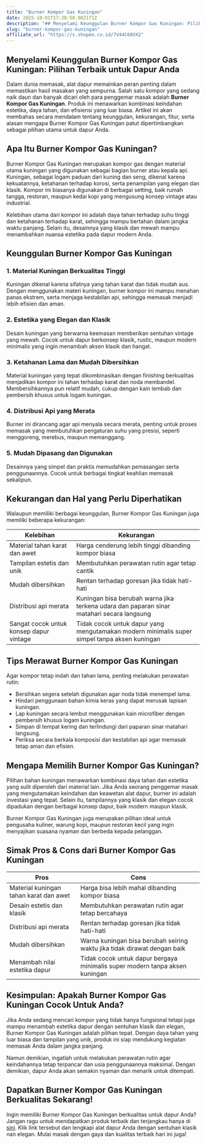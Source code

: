 ```yaml
---
title: "Burner Kompor Gas Kuningan"
date: 2025-10-01T17:28:58.982171Z
description: "## Menyelami Keunggulan Burner Kompor Gas Kuningan: Pilihan Terbaik untuk Dapur Anda..."
slug: "burner-kompor-gas-kuningan"
affiliate_url: "https://s.shopee.co.id/7V44C68VX2"
---
```

## Menyelami Keunggulan Burner Kompor Gas Kuningan: Pilihan Terbaik untuk Dapur Anda

Dalam dunia memasak, alat dapur memainkan peran penting dalam memastikan hasil masakan yang sempurna. Salah satu kompor yang sedang naik daun dan banyak dicari oleh para penggemar masak adalah **Burner Kompor Gas Kuningan**. Produk ini menawarkan kombinasi keindahan estetika, daya tahan, dan efisiensi yang luar biasa. Artikel ini akan membahas secara mendalam tentang keunggulan, kekurangan, fitur, serta alasan mengapa Burner Kompor Gas Kuningan patut dipertimbangkan sebagai pilihan utama untuk dapur Anda.

## Apa Itu Burner Kompor Gas Kuningan?

Burner Kompor Gas Kuningan merupakan kompor gas dengan material utama kuningan yang digunakan sebagai bagian burner atau kepala api. Kuningan, sebagai logam paduan dari kuning dan seng, dikenal karena kekuatannya, ketahanan terhadap korosi, serta penampilan yang elegan dan klasik. Kompor ini biasanya digunakan di berbagai setting, baik rumah tangga, restoran, maupun kedai kopi yang mengusung konsep vintage atau industrial.

Kelebihan utama dari kompor ini adalah daya tahan terhadap suhu tinggi dan ketahanan terhadap karat, sehingga mampu bertahan dalam jangka waktu panjang. Selain itu, desainnya yang klasik dan mewah mampu menambahkan nuansa estetika pada dapur modern Anda.

## Keunggulan Burner Kompor Gas Kuningan

### 1. Material Kuningan Berkualitas Tinggi

Kuningan dikenal karena sifatnya yang tahan karat dan tidak mudah aus. Dengan menggunakan materi kuningan, burner kompor ini mampu menahan panas ekstrem, serta menjaga kestabilan api, sehingga memasak menjadi lebih efisien dan aman.

### 2. Estetika yang Elegan dan Klasik

Desain kuningan yang berwarna keemasan memberikan sentuhan vintage yang mewah. Cocok untuk dapur berkonsep klasik, rustic, maupun modern minimalis yang ingin menambah aksen klasik dan hangat.

### 3. Ketahanan Lama dan Mudah Dibersihkan

Material kuningan yang tepat dikombinasikan dengan finishing berkualitas menjadikan kompor ini tahan terhadap karat dan noda membandel. Membersihkannya pun relatif mudah, cukup dengan kain lembab dan pembersih khusus untuk logam kuningan.

### 4. Distribusi Api yang Merata

Burner ini dirancang agar api menyala secara merata, penting untuk proses memasak yang membutuhkan pengaturan suhu yang presisi, seperti menggoreng, merebus, maupun memanggang.

### 5. Mudah Dipasang dan Digunakan

Desainnya yang simpel dan praktis memudahkan pemasangan serta penggunaannya. Cocok untuk berbagai tingkat keahlian memasak sekalipun.

## Kekurangan dan Hal yang Perlu Diperhatikan

Walaupun memiliki berbagai keunggulan, Burner Kompor Gas Kuningan juga memiliki beberapa kekurangan:

| Kelebihan                                    | Kekurangan                                             |
|----------------------------------------------|--------------------------------------------------------|
| Material tahan karat dan awet               | Harga cenderung lebih tinggi dibanding kompor biasa   |
| Tampilan estetis dan unik                   | Membutuhkan perawatan rutin agar tetap cantik       |
| Mudah dibersihkan                          | Rentan terhadap goresan jika tidak hati-hati         |
| Distribusi api merata                       | Kuningan bisa berubah warna jika terkena udara dan paparan sinar matahari secara langsung |
| Sangat cocok untuk konsep dapur vintage     | Tidak cocok untuk dapur yang mengutamakan modern minimalis super simpel tanpa aksen kuningan |

## Tips Merawat Burner Kompor Gas Kuningan

Agar kompor tetap indah dan tahan lama, penting melakukan perawatan rutin:

- Bersihkan segera setelah digunakan agar noda tidak menempel lama.
- Hindari penggunaan bahan kimia keras yang dapat merusak lapisan kuningan.
- Lap kuningan secara lembut menggunakan kain microfiber dengan pembersih khusus logam kuningan.
- Simpan di tempat kering dan terlindungi dari paparan sinar matahari langsung.
- Periksa secara berkala komposisi dan kestabilan api agar memasak tetap aman dan efisien.

## Mengapa Memilih Burner Kompor Gas Kuningan?

Pilihan bahan kuningan menawarkan kombinasi daya tahan dan estetika yang sulit diperoleh dari material lain. Jika Anda seorang penggemar masak yang mengutamakan keindahan dan keawetan alat dapur, burner ini adalah investasi yang tepat. Selain itu, tampilannya yang klasik dan elegan cocok dipadukan dengan berbagai konsep dapur, baik modern maupun klasik.

Burner Kompor Gas Kuningan juga merupakan pilihan ideal untuk pengusaha kuliner, warung kopi, maupun restoran kecil yang ingin menyajikan suasana nyaman dan berbeda kepada pelanggan.

## Simak Pros & Cons dari Burner Kompor Gas Kuningan

| **Pros** | **Cons** |
| --- | --- |
| Material kuningan tahan karat dan awet | Harga bisa lebih mahal dibanding kompor biasa |
| Desain estetis dan klasik | Membutuhkan perawatan rutin agar tetap bercahaya |
| Distribusi api merata | Rentan terhadap goresan jika tidak hati-hati |
| Mudah dibersihkan | Warna kuningan bisa berubah seiring waktu jika tidak dirawat dengan baik |
| Menambah nilai estetika dapur | Tidak cocok untuk dapur bergaya minimalis super modern tanpa aksen kuningan |

## Kesimpulan: Apakah Burner Kompor Gas Kuningan Cocok Untuk Anda?

Jika Anda sedang mencari kompor yang tidak hanya fungsional tetapi juga mampu menambah estetika dapur dengan sentuhan klasik dan elegan, Burner Kompor Gas Kuningan adalah pilihan tepat. Dengan daya tahan yang luar biasa dan tampilan yang unik, produk ini siap mendukung kegiatan memasak Anda dalam jangka panjang.

Namun demikian, ingatlah untuk melakukan perawatan rutin agar keindahannya tetap terpancar dan usia penggunaannya maksimal. Dengan demikian, dapur Anda akan semakin nyaman dan menarik untuk ditempati.

## Dapatkan Burner Kompor Gas Kuningan Berkualitas Sekarang!

Ingin memiliki Burner Kompor Gas Kuningan berkualitas untuk dapur Anda? Jangan ragu untuk mendapatkan produk terbaik dan terjangkau hanya di [sini](https://s.shopee.co.id/7V44C68VX2). Klik link tersebut dan lengkapi alat dapur Anda dengan sentuhan klasik nan elegan. Mulai masak dengan gaya dan kualitas terbaik hari ini juga!